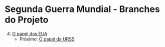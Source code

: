# Segunda Guerra Mundial - Branches do Projeto

4. [O papel dos EUA](https://github.com/yasminsze/ControleDeVersao/tree/04-o-papel-dos-eua)
   - Próximo: [O papel da URSS](https://github.com/yasminsze/ControleDeVersao/tree/05-o-papel-da-urss)


